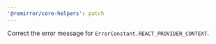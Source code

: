 ```yaml
---
'@remirror/core-helpers': patch
---
```


Correct the error message for `ErrorConstant.REACT_PROVIDER_CONTEXT`.
